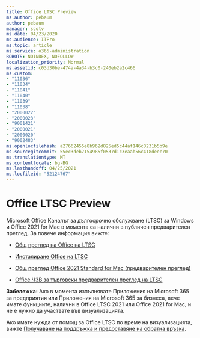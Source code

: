 ```yaml
---
title: Office LTSC Preview
ms.author: pebaum
author: pebaum
manager: scotv
ms.date: 04/23/2020
ms.audience: ITPro
ms.topic: article
ms.service: o365-administration
ROBOTS: NOINDEX, NOFOLLOW
localization_priority: Normal
ms.assetid: c03d30be-474a-4a34-b3c0-240eb2a2c466
ms.custom:
- "11036"
- "11034"
- "11041"
- "11040"
- "11039"
- "11038"
- "2000022"
- "2000023"
- "9001421"
- "2000021"
- "2000020"
- "9002483"
ms.openlocfilehash: a27662455e8b962d825ed5c44af146c8231b5b9e
ms.sourcegitcommit: 55ec3deb7154985f0537d1c3eaab56c418deec70
ms.translationtype: MT
ms.contentlocale: bg-BG
ms.lasthandoff: 04/25/2021
ms.locfileid: "52124767"
---
```

# <a name="office-ltsc-preview"></a>Office LTSC Preview

Microsoft Office Каналът за дългосрочно обслужване (LTSC) за Windows и Office 2021 for Mac в момента са налични в публичен предварителен преглед. За повече информация вижте:

- [Общ преглед на Office на LTSC](https://docs.microsoft.com/deployoffice/office2021/overview-ltsc-preview)

- [Инсталиране Office на LTSC](https://docs.microsoft.com/deployoffice/office2021/install-ltsc-preview)

- [Общ преглед Office 2021 Standard for Mac (предварителен преглед)](https://docs.microsoft.com/deployoffice/office2021/overview-mac-preview)

- [Office ЧЗВ за търговски предварителен преглед на LTSC](https://answers.microsoft.com/msoffice/forum/all/office-ltsc-commercial-preview-faq/0fcf5976-f87f-4be1-81af-9f6d6141bc3a)  

**Забележка:** Ако в момента изпълнявате Приложения на Microsoft 365 за предприятия или Приложения на Microsoft 365 за бизнеса, вече имате функциите, налични в Office LTSC 2021 или Office 2021 for Mac, и не е нужно да участвате във визуализацията.

Ако имате нужда от помощ за Office LTSC по време на визуализацията, вижте [Получаване на поддръжка и предоставяне на обратна връзка](https://docs.microsoft.com/deployoffice/office2021/install-ltsc-preview#getting-support-and-providing-feedback).
